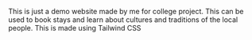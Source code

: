 This is just a demo website made by me for college project. This can be used to book stays and learn about cultures and traditions of the local people. This is made using Tailwind CSS
